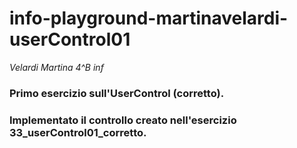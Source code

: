 # info-playground-martinavelardi-userControl01
_Velardi Martina 4^B inf_
### Primo esercizio sull'UserControl (corretto).
### Implementato il controllo creato nell'esercizio 33_userControl01_corretto.